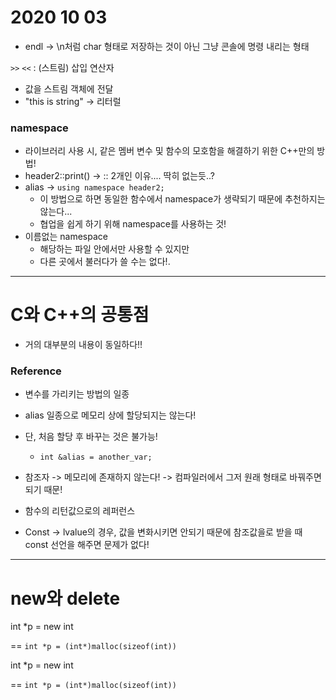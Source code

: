 # 2020 10 03



- endl -> \n처럼 char 형태로 저장하는 것이 아닌 그냥 콘솔에 명령 내리는 형태



`>>` `<<` : (스트림) 삽입 연산자

- 값을 스트림 객체에 전달 
- "this is string" -> 리터럴



### namespace

- 라이브러리 사용 시, 같은 멤버 변수 및 함수의 모호함을 해결하기 위한 C++만의 방법!
- header2::print() -> :: 2개인 이유.... 딱히 없는듯..?
- alias -> `using namespace header2;`
  - 이 방법으로 하면 동일한 함수에서 namespace가 생략되기 때문에 추천하지는 않는다...
  - 협업을 쉽게 하기 위해 namespace를 사용하는 것!
- 이름없는 namespace
  - 해당하는 파일 안에서만 사용할 수 있지만
  - 다른 곳에서 불러다가 쓸 수는 없다!.



___



# C와 C++의 공통점

- 거의 대부분의 내용이 동일하다!!



### Reference

- 변수를 가리키는 방법의 일종
- alias 일종으로 메모리 상에 할당되지는 않는다!
- 단, 처음 할당 후 바꾸는 것은 불가능!
  - `int &alias = another_var;`

- 참조자 -> 메모리에 존재하지 않는다! -> 컴파일러에서 그저 원래 형태로 바꿔주면 되기 때문!



- 함수의 리턴값으로의 레퍼런스

- Const -> lvalue의 경우, 값을 변화시키면 안되기 때문에 참조값을로 받을 때 const 선언을 해주면 문제가 없다!



___

# new와 delete



int *p = new int

 == `int *p = (int*)malloc(sizeof(int))`



int *p = new int

 == `int *p = (int*)malloc(sizeof(int))`



